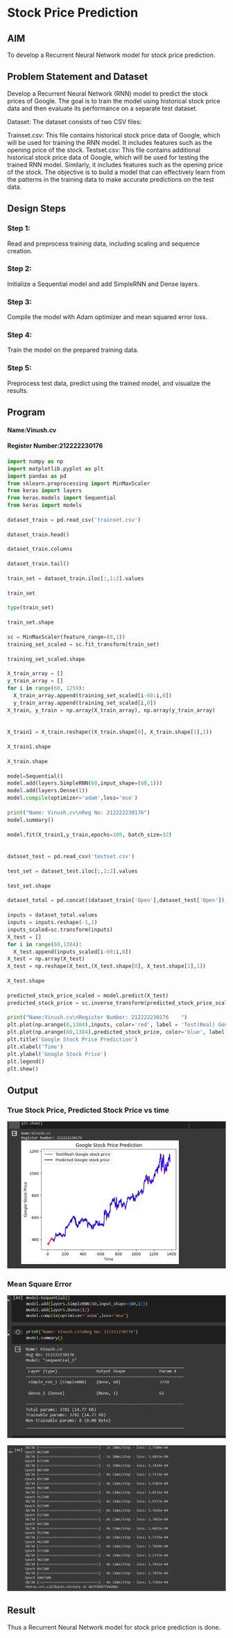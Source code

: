 # Stock Price Prediction

## AIM

To develop a Recurrent Neural Network model for stock price prediction.

## Problem Statement and Dataset

Develop a Recurrent Neural Network (RNN) model to predict the stock prices of Google. The goal is to train the model using historical stock price data and then evaluate its performance on a separate test dataset.

Dataset: The dataset consists of two CSV files:

Trainset.csv: This file contains historical stock price data of Google, which will be used for training the RNN model. It includes features such as the opening price of the stock.
Testset.csv: This file contains additional historical stock price data of Google, which will be used for testing the trained RNN model. Similarly, it includes features such as the opening price of the stock.
The objective is to build a model that can effectively learn from the patterns in the training data to make accurate predictions on the test data.

## Design Steps

### Step 1: 

Read and preprocess training data, including scaling and sequence creation.

### Step 2:

Initialize a Sequential model and add SimpleRNN and Dense layers.

### Step 3: 

Compile the model with Adam optimizer and mean squared error loss.

### Step 4: 

Train the model on the prepared training data.

### Step 5: 

Preprocess test data, predict using the trained model, and visualize the results.



## Program
#### Name:Vinush.cv
#### Register Number:212222230176

```python
import numpy as np
import matplotlib.pyplot as plt
import pandas as pd
from sklearn.preprocessing import MinMaxScaler
from keras import layers
from keras.models import Sequential
from keras import models

dataset_train = pd.read_csv('trainset.csv')

dataset_train.head()

dataset_train.columns

dataset_train.tail()

train_set = dataset_train.iloc[:,1:2].values

train_set

type(train_set)

train_set.shape

sc = MinMaxScaler(feature_range=(0,1))
training_set_scaled = sc.fit_transform(train_set)

training_set_scaled.shape

X_train_array = []
y_train_array = []
for i in range(60, 1259):
  X_train_array.append(training_set_scaled[i-60:i,0])
  y_train_array.append(training_set_scaled[i,0])
X_train, y_train = np.array(X_train_array), np.array(y_train_array)


X_train1 = X_train.reshape((X_train.shape[0], X_train.shape[1],1))

X_train1.shape

X_train.shape

model=Sequential()
model.add(layers.SimpleRNN(60,input_shape=(60,1)))
model.add(layers.Dense(1))
model.compile(optimizer='adam',loss='mse')

print("Name: Vinush.cv\nReg No: 212222230176")
model.summary()

model.fit(X_train1,y_train,epochs=100, batch_size=32)


dataset_test = pd.read_csv('testset.csv')

test_set = dataset_test.iloc[:,1:2].values

test_set.shape

dataset_total = pd.concat((dataset_train['Open'],dataset_test['Open']),axis=0)

inputs = dataset_total.values
inputs = inputs.reshape(-1,1)
inputs_scaled=sc.transform(inputs)
X_test = []
for i in range(60,1384):
  X_test.append(inputs_scaled[i-60:i,0])
X_test = np.array(X_test)
X_test = np.reshape(X_test,(X_test.shape[0], X_test.shape[1],1))

X_test.shape

predicted_stock_price_scaled = model.predict(X_test)
predicted_stock_price = sc.inverse_transform(predicted_stock_price_scaled)

print("Name:Vinush.cv\nRegister Number: 212222230176    ")
plt.plot(np.arange(0,1384),inputs, color='red', label = 'Test(Real) Google stock price')
plt.plot(np.arange(60,1384),predicted_stock_price, color='blue', label = 'Predicted Google stock price')
plt.title('Google Stock Price Prediction')
plt.xlabel('Time')
plt.ylabel('Google Stock Price')
plt.legend()
plt.show()

```

## Output

### True Stock Price, Predicted Stock Price vs time

![alt text](image-2.png)

### Mean Square Error

![alt text](image.png)


![alt text](image-1.png)

## Result

Thus a Recurrent Neural Network model for stock price prediction is done.

